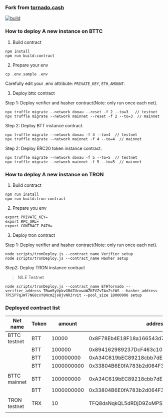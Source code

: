### Fork from [tornado.cash](https://github.com/tornadocash/tornado-core)
[![build](https://github.com/shieldingcash/shielding-core/actions/workflows/build.yml/badge.svg)](https://github.com/shieldingcash/shielding-core/actions/workflows/build.yml)

### How to deploy A new instance on BTTC

1. Build contract

```
npm install
npm run build:contract
```

2. Prepare your env 

```
cp .env.sample .env
```

Carefully edit your .env attribute: `PRIVATE_KEY`, `ETH_AMOUNT`.

3. Deploy bttc contract

Step 1: Deploy verifier and hasher contract(Note: only run once each net).

```
npx truffle migrate --network donau --reset -f 2 --to=3   // testnet
npx truffle migrate --network mainnet --reset -f 2 --to=3  // mainnet
```

Step 2: Deploy BTT instance contract.

```
npx truffle migrate --network donau -f 4 --to=4  // testnet
npx truffle migrate --network mainnet -f 4 --to=4  // mainnet
```

Step 2: Deploy ERC20 token instance contract.

```
npx truffle migrate --network donau -f 5 --to=5  // testnet
npx truffle migrate --network mainnet -f 5 --to=5  // mainnet
```

### How to deploy A new instance on TRON

1. Build contract

```
npm run install
npm run build:tron-contract
```

2. Prepare you env
```
export PRIVATE_KEY=
export RPC_URL=
export CONTRACT_PATH=
```

3. Deploy tron contract

Step 1: Deploy verifier and hasher contract(Note: only run once each net).

```
node scripts/tronDeploy.js --contract_name Verifier setup
node scripts/tronDeploy.js --contract_name Hasher setup
```

Step2: Deploy TRON instance contract

> NILE Testnet

```
node scripts/tronDeploy.js --contract_name ETHTornado --verifier_address TBwm5yVpkvGBdZUcowaWZKFVZvTAvZsfWS --hasher_address TPC5P7qJWT7N68cxY8NcmZjo8jvNR3rvit --pool_size 10000000 setup 
```
 


### Deployed contract list

| Net name | Token | amount | address |
|---------|--------|-------|---------|
| BTTC testnet | BTT | 10000 | 0x8F78Eb4E18F18a166543d7E6648AFa99e80934D0 |
|  | BTT | 100000 | 0x894162989237DcF463c108889f514Ef7a995dDF5 |
|  | BTT | 100000000 | 0xA34C619bEC89218cbb7dE9940190b3e3cD196d52 |
|  | BTT | 1000000000 | 0x33804B6E0fA783b2d064F30748F36124c2027549  |
| | | | |
| BTTC mainnet | BTT | 100000000 | 0xA34C619bEC89218cbb7dE9940190b3e3cD196d52 | 
|  | BTT | 1000000000 | 0x33804B6E0fA783b2d064F30748F36124c2027549 |
| | | | |
| TRON testnet | TRX | 10 | TFQ8dsNqkQL5dRDjD9ZoMPSXsghdcAKc77 |
| | | | |
